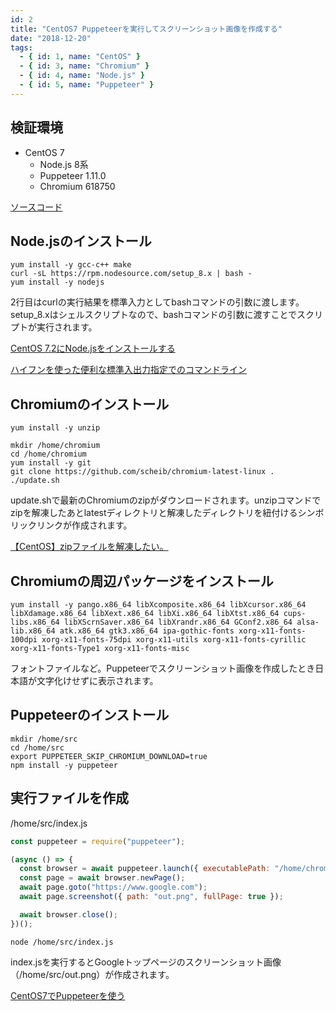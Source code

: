 ```yaml
---
id: 2
title: "CentOS7 Puppeteerを実行してスクリーンショット画像を作成する"
date: "2018-12-20"
tags:
  - { id: 1, name: "CentOS" }
  - { id: 3, name: "Chromium" }
  - { id: 4, name: "Node.js" }
  - { id: 5, name: "Puppeteer" }
---
```


## 検証環境

- CentOS 7
    - Node.js 8系
    - Puppeteer 1.11.0
    - Chromium 618750

[ソースコード](https://github.com/krabben16/test-puppeteer)

## Node.jsのインストール

```shell
yum install -y gcc-c++ make
curl -sL https://rpm.nodesource.com/setup_8.x | bash -
yum install -y nodejs
```

2行目はcurlの実行結果を標準入力としてbashコマンドの引数に渡します。setup_8.xはシェルスクリプトなので、bashコマンドの引数に渡すことでスクリプトが実行されます。

[CentOS 7.2にNode.jsをインストールする](https://qiita.com/te2u/items/ee8391842397da381e23)

[ハイフンを使った便利な標準入出力指定でのコマンドライン](https://qiita.com/bami3/items/d67152d19aa8ac2d47de)

## Chromiumのインストール

```shell
yum install -y unzip
```

```shell
mkdir /home/chromium
cd /home/chromium
yum install -y git
git clone https://github.com/scheib/chromium-latest-linux .
./update.sh
```

update.shで最新のChromiumのzipがダウンロードされます。unzipコマンドでzipを解凍したあとlatestディレクトリと解凍したディレクトリを紐付けるシンボリックリンクが作成されます。

[【CentOS】zipファイルを解凍したい。](http://note.onichannn.net/archives/3178)

## Chromiumの周辺パッケージをインストール

```shell
yum install -y pango.x86_64 libXcomposite.x86_64 libXcursor.x86_64 libXdamage.x86_64 libXext.x86_64 libXi.x86_64 libXtst.x86_64 cups-libs.x86_64 libXScrnSaver.x86_64 libXrandr.x86_64 GConf2.x86_64 alsa-lib.x86_64 atk.x86_64 gtk3.x86_64 ipa-gothic-fonts xorg-x11-fonts-100dpi xorg-x11-fonts-75dpi xorg-x11-utils xorg-x11-fonts-cyrillic xorg-x11-fonts-Type1 xorg-x11-fonts-misc
```

フォントファイルなど。Puppeteerでスクリーンショット画像を作成したとき日本語が文字化けせずに表示されます。

## Puppeteerのインストール

```shell
mkdir /home/src
cd /home/src
export PUPPETEER_SKIP_CHROMIUM_DOWNLOAD=true
npm install -y puppeteer 
```

## 実行ファイルを作成

/home/src/index.js

```js
const puppeteer = require("puppeteer");

(async () => {
  const browser = await puppeteer.launch({ executablePath: "/home/chromium/latest/chrome", args: ["--no-sandbox", "--disable-setuid-sandbox"] });
  const page = await browser.newPage();
  await page.goto("https://www.google.com");
  await page.screenshot({ path: "out.png", fullPage: true });

  await browser.close();
})();
```

```shell
node /home/src/index.js
```

index.jsを実行するとGoogleトップページのスクリーンショット画像（/home/src/out.png）が作成されます。

[CentOS7でPuppeteerを使う](https://qiita.com/horikeso/items/0bf9a78454b8124a6dfa)
